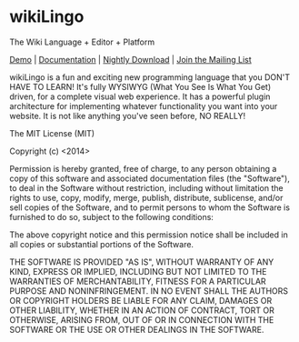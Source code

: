 wikiLingo
=========

The Wiki Language + Editor + Platform

<a href="http://wikiLingoDoesThat.com/demo/editor.php">Demo</a> | <a href="http://wikilingo.github.io/documentation/">Documentation</a> | <a href="http://visop-dev.com/repo/download/wikiLingo.zip">Nightly Download</a> | <a href="mailto:wikiLingo@librelist.com">Join the Mailing List</a>

wikiLingo is a fun and exciting new programming language that you DON'T HAVE TO LEARN!  It's fully WYSIWYG (What You See Is What You Get) driven, for a complete visual web experience.  It has a powerful plugin architecture for implementing whatever functionality you want into your website.  It is not like anything you've seen before, NO REALLY!


The MIT License (MIT)

Copyright (c) <2014> <Robert Lee Plummer Jr.>

Permission is hereby granted, free of charge, to any person obtaining a copy
of this software and associated documentation files (the "Software"), to deal
in the Software without restriction, including without limitation the rights
to use, copy, modify, merge, publish, distribute, sublicense, and/or sell
copies of the Software, and to permit persons to whom the Software is
furnished to do so, subject to the following conditions:

The above copyright notice and this permission notice shall be included in
all copies or substantial portions of the Software.

THE SOFTWARE IS PROVIDED "AS IS", WITHOUT WARRANTY OF ANY KIND, EXPRESS OR
IMPLIED, INCLUDING BUT NOT LIMITED TO THE WARRANTIES OF MERCHANTABILITY,
FITNESS FOR A PARTICULAR PURPOSE AND NONINFRINGEMENT. IN NO EVENT SHALL THE
AUTHORS OR COPYRIGHT HOLDERS BE LIABLE FOR ANY CLAIM, DAMAGES OR OTHER
LIABILITY, WHETHER IN AN ACTION OF CONTRACT, TORT OR OTHERWISE, ARISING FROM,
OUT OF OR IN CONNECTION WITH THE SOFTWARE OR THE USE OR OTHER DEALINGS IN
THE SOFTWARE.
